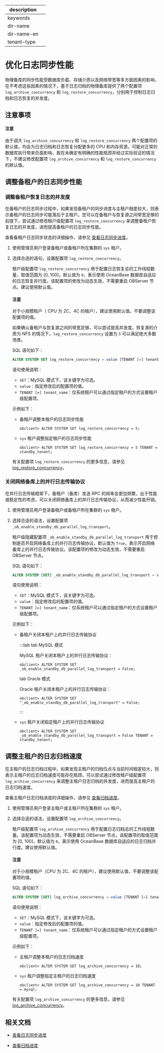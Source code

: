 |description||
|---|---|
|keywords||
|dir-name||
|dir-name-en||
|tenant-type||

# 优化日志同步性能

物理备库的同步性能受数据库负载、存储介质以及网络带宽等多方面因素的影响，在不考虑这些因素的情况下，基于日志归档的物理备库提供了两个配置项 `log_archive_concurrency` 和 `log_restore_concurrency`，分别用于控制日志归档和日志恢复的并发度。

## 注意事项

<main id="notice" type='notice'>
<h4>注意</h4>
<p>由于调大 <code>log_archive_concurrency</code> 和 <code>log_restore_concurrency</code> 两个配置项的默认值，均会为日志归档和日志恢复分配更多的 CPU 和内存资源，可能对正常的数据库执行带来负面影响，故在未确定有明确的性能瓶颈并经过实际验证的情况下，不建议修改配置项 <code>log_archive_concurrency</code> 和 <code>log_restore_concurrency</code> 的默认值。</p>
</main>

## 调整备租户的日志同步性能

### 调整备租户恢复日志的并发度

在备租户的日志同步过程中，如果发现备租户的同步进度与主租户相差较大，则表示备租户的日志同步可能落后于主租户。您可以在备租户与恢复源之间带宽足够的前提下，尝试通过修改租户级配置项 `log_restore_concurrency` 来调整备租户恢复日志的并发度，进而提高备租户的日志同步性能。

查看备租户日志同步状态的详细操作，请参见 [查看日志同步进度](../300.log-transport-service/400.view-the-log-synchronization-progress.md)。

1. 使用管理员用户登录备租户或备租户所在集群的 `sys` 租户。

2. 选择合适的语句，设置配置项 `log_restore_concurrency`。

   租户级配置项 `log_restore_concurrency` 用于配置日志恢复总的工作线程数量，取值范围为 [0, 100]，默认值为 `0`，表示使用 OceanBase 数据库自适应的日志恢复并行度。该配置项的修改为动态生效，不需要重启 OBServer 节点。建议使用默认值。

   <main id="notice" type='notice'>
   <h4>注意</h4>
   <p>对于小规模租户（ CPU 为 2C、4C 的租户），建议使用默认值，不要调整该配置项的值。</p>
   </main>

   如果确认备租户与恢复源之间的带宽足够，可以尝试提高并发度。恢复源的介质为 NFS 的情况下，`log_restore_concurrency` 设置为 `5` 可以满足绝大多数场景。

   SQL 语句如下：

   ```sql
   ALTER SYSTEM SET log_restore_concurrency = value [TENANT [=] tenant_name];
   ```

   语句使用说明：

   * `SET`：MySQL 模式下，该关键字为可选。
   * `value`：指定修改后的配置项的值。
   * `TENANT [=] tenant_name`：仅系统租户可以通过指定租户的方式设置租户级配置项。

   示例如下：

   * 备租户调整本租户的日志同步性能

     ```shell
     obclient> ALTER SYSTEM SET log_restore_concurrency = 5;
     ```

   * `sys` 租户调整指定租户的日志同步性能

     ```shell
     obclient> ALTER SYSTEM SET log_restore_concurrency = 5 TENANT = standby_tenant;
     ```

   有关配置项 `log_restore_concurrency` 的更多信息，请参见 [log_restore_concurrency](../../../../700.reference/800.configuration-items-and-system-variables/100.system-configuration-items/400.tenant-level-configuration-items/4800.log_restore_concurrency.md)。

### 关闭网络备库上的并行日志传输协议

在并行日志传输框架下，备租户（备库）发送 RPC 的频率会更加频繁，出于性能或稳定性的考虑，可以关闭网络备库上的并行日志传输协议，从而减少性能开销。

1. 使用管理员用户登录备租户或备租户所在集群的 `sys` 租户。

2. 选择合适的语法，设置配置项 `_ob_enable_standby_db_parallel_log_transport`。

   租户级隐藏配置项 `_ob_enable_standby_db_parallel_log_transport` 用于控制是否开启网络备库上的并行日志传输协议，默认值为 `True`，表示开启网络备库上的并行日志传输协议。该配置项的修改为动态生效，不需要重启 OBServer 节点。

   SQL 语句如下：

   ```sql
   ALTER SYSTEM [SET] _ob_enable_standby_db_parallel_log_transport = value [TENANT [=] tenant_name];
   ```

   语句使用说明：

   * `SET`：MySQL 模式下，该关键字为可选。
   * `value`：指定修改后的配置项的值。
   * `TENANT [=] tenant_name`：仅系统租户可以通过指定租户的方式设置租户级配置项。

   示例如下：

   * 备租户关闭本租户上的并行日志传输协议

     :::tab
     tab MySQL 模式

     MySQL 租户关闭本租户上的并行日志传输协议：

     ```shell
     obclient> ALTER SYSTEM SET _ob_enable_standby_db_parallel_log_transport = False;
     ```

     tab Oracle 模式

     Oracle 租户关闭本租户上的并行日志传输协议：

     ```shell
     obclient> ALTER SYSTEM SET "_ob_enable_standby_db_parallel_log_transport" = False;
     ```
     :::

   * `sys` 租户关闭指定租户上的并行日志传输协议

     ```shell
     obclient> ALTER SYSTEM SET _ob_enable_standby_db_parallel_log_transport = False TENANT = standby_tenant;
     ``` 

## 调整主租户的日志归档速度

在主租户的日志归档过程中，如果发现主租户的归档位点与当前时间相差较大，则表示主租户的日志归档速度可能存在瓶颈，可以尝试通过修改租户级配置项 `log_archive_concurrency` 来调整主租户日志归档的并发度，进而提高主租户的日志归档速度。

查看主租户日志归档进度的详细操作，请参见 [查看归档进度](../../../600.backup-and-recovery/300.log-archive/600.view-log-archive-progress.md)。

1. 使用管理员用户登录主租户或主租户所在集群的 `sys` 租户。

2. 选择合适的语法，设置配置项 `log_archive_concurrency`。

   租户级配置项 `log_archive_concurrency` 用于配置日志归档总的工作线程数量。该配置项为动态生效，不需要重启 OBServer 节点。该配置项的取值范围为 [0, 100]，默认值为 `0`，表示使用 OceanBase 数据库自适应的日志归档并行度。建议使用默认值。

   <main id="notice" type='notice'>
   <h4>注意</h4>
   <p>对于小规模租户（CPU 为 2C、4C 的租户），建议使用默认值，不要调整该配置项的值。</p>
   </main>

   SQL 语句如下：

   ```sql
   ALTER SYSTEM [SET] log_archive_concurrency = value [TENANT [=] tenant_name];
   ```

   语句使用说明：

   * `SET`：MySQL 模式下，该关键字为可选。
   * `value`：指定修改后的配置项的值。
   * `TENANT [=] tenant_name`：仅系统租户可以通过指定租户的方式设置租户级配置项。

   示例如下：

   * 主租户调整本租户的日志归档速度

     ```shell
     obclient> ALTER SYSTEM SET log_archive_concurrency = 10;
     ```

   * `sys` 租户调整指定主租户的日志归档速度

     ```shell
     obclient> ALTER SYSTEM SET log_archive_concurrency = 10 TENANT = mysql;
     ```

   有关配置项 `log_archive_concurrency` 的更多信息，请参见 [log_archive_concurrency](../../../../700.reference/800.configuration-items-and-system-variables/100.system-configuration-items/400.tenant-level-configuration-items/4300.log_archive_concurrency.md)。

## 相关文档

* [查看日志同步进度](../300.log-transport-service/400.view-the-log-synchronization-progress.md)

* [查看归档进度](../../../600.backup-and-recovery/300.log-archive/600.view-log-archive-progress.md)
